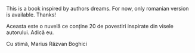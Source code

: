 This is a book inspired by authors dreams.
For now, only romanian version is available.
Thanks!

Aceasta este o nuvelă ce conține 20 de povestiri inspirate din visele autorului. Adică eu.

Cu stimă,
  Marius Răzvan Boghici
